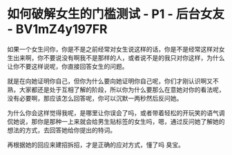 # 如何破解女生的门槛测试 - P1 - 后台女友 - BV1mZ4y197FR

如果一个女生问你，你是不是之前经常对女生说这样的话，你是不是经常这样对女生出来啊，你不要说没有啊我不是那样的人，或者说不是的我只对你这样，为什么让你不要这样说呢，你直接回答女生的问题。

就是在向她证明你自己，但你为什么要向她证明你自己呢，你们才刚认识啊又不熟，大家都还是处于互相了解的阶段，所以你为什么要那么在意她对你的看法呢，没有必要啊，那应该怎么回答呢，你可以沉默一两秒然后反问她。

为什么你会这样觉得我呢，是哪里让你误会了吗，或者带着轻松的开玩笑的语气调侃她说，那你是那种一上来就会给男生贴标签的女生吗，嗯，通过反问她了解她的想法的方式，去回答她给你提出的特词。

再根据她的回应来建招拆招，才是正确的应对方式，懂了吗 臭宝。